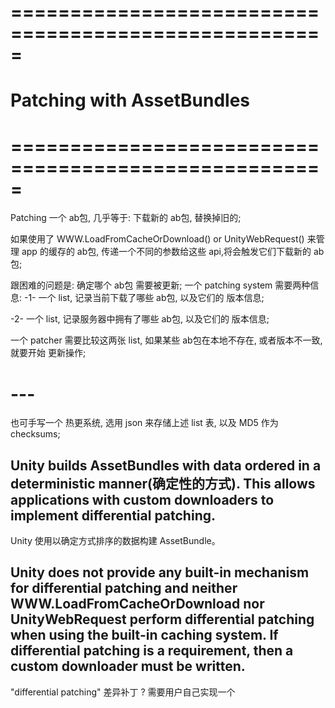 # ===================================================== #
#           Patching with AssetBundles
# ===================================================== #

Patching 一个 ab包, 几乎等于: 下载新的 ab包, 替换掉旧的;

如果使用了 WWW.LoadFromCacheOrDownload() or UnityWebRequest() 来管理 app 的缓存的 ab包, 传递一个不同的参数给这些 api,将会触发它们下载新的 ab包;

跟困难的问题是: 确定哪个 ab包 需要被更新; 一个 patching system 需要两种信息:
-1-
    一个 list, 记录当前下载了哪些 ab包, 以及它们的 版本信息;

-2-
    一个 list, 记录服务器中拥有了哪些 ab包, 以及它们的 版本信息;

一个 patcher 需要比较这两张 list, 如果某些 ab包在本地不存在, 或者版本不一致, 就要开始 更新操作;

# ---
也可手写一个 热更系统, 选用 json 来存储上述 list 表, 以及 MD5 作为 checksums;


Unity builds AssetBundles with data ordered in a deterministic manner(确定性的方式). This allows applications with custom downloaders to implement differential patching.
---
Unity 使用以确定方式排序的数据构建 AssetBundle。


Unity does not provide any built-in mechanism for differential patching and neither WWW.LoadFromCacheOrDownload nor UnityWebRequest perform differential patching when using the built-in caching system. If differential patching is a requirement, then a custom downloader must be written.
---
"differential patching" 差异补丁 ?
需要用户自己实现一个









